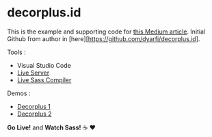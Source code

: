 # decorplus.id
This is the example and supporting code for [this Medium article](https://medium.com/@defrian.yarfi/html-and-scss-development-in-visual-studio-code-3650b09a5ce3).
Initial Github from author in [here][https://github.com/dyarfi/decorplus.id].

Tools :

* Visual Studio Code
* [Live Server](https://github.com/ritwickdey/vscode-live-server) 
* [Live Sass Compiler](https://github.com/ritwickdey/vscode-live-sass-compiler)

Demos :
* [Decorplus 1](https://decorplus.id/) 
* [Decorplus 2](https://decorplus-fss.netlify.com/)

**Go Live!** and **Watch Sass!** :coffee: :heart:
